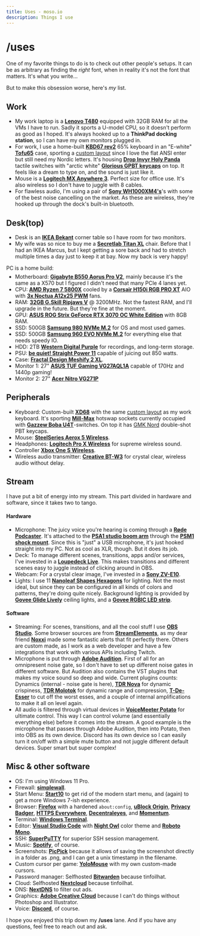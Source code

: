 ```yaml
---
title: Uses - moso.io
description: Things I use
---
```


# /uses

One of my favorite things to do is to check out other people's setups. It can be as arbitrary as finding the _right_ font, when in reality it's not the font that matters. It's what you write...

But to make this obsession worse, here's _my_ list.

## Work

- My work laptop is a **[Lenovo T480](https://lenovo.com/us/en/laptops/thinkpad/thinkpad-t-series/ThinkPad-T480/p/22TP2TT4800)** equipped with 32GB RAM for all the VMs I have to run. Sadly it sports a U-model CPU, so it doesn't perform as good as I hoped. It's always hooked up to a **ThinkPad docking station**, so I can have my own monitors plugged in.
- For work, I use a home-built **[KBD67 rev2](https://kbdfans.com/collections/pcb/products/kbd65-65-custom-mechanical-keyboard-pcb)** 65% keyboard in an "E-white" **[Tofu65](https://kbdfans.com/collections/case/products/in-stocktofu-65-aluminum-case?variant=31400162394251)** case, sporting a [custom layout](https://assets.codepen.io/257418/screenshot-1593358613.png) since I love the flat ANSI enter but still need my Nordic letters. It's housing **[Drop Invyr Holy Panda](https://drop.com/?origin=%2Fbuy%2Fdrop-invyr-holy-panda-mechanical-switches)** tactile switches with "arctic white" **[Glorious GPBT keycaps](https://www.pcgamingrace.com/products/glorious-pbt-black-key-caps)** on top. It feels like a dream to type on, and the sound is just like it.
- Mouse is a **[Logitech MX Anywhere 3](https://logitech.com/en-us/products/mice/mx-anywhere-3.910-005985.html)**. Perfect size for office use. It's also wireless so I don't have to juggle with 8 cables.
- For flawless audio, I'm using a pair of **[Sony WH1000XM4's](https://electronics.sony.com/audio/headphones/headband/p/wh1000xm4-b)**'s with some of the best noise cancelling on the market. As these are wireless, they're hooked up through the dock's built-in bluetooth.

## Desk(top)

- Desk is an **[IKEA Bekant](https://ikea.com/gb/en/p/bekant-left-hand-corner-table-top-black-stained-ash-veneer-00366278/)** corner table so I have room for two monitors.
- My wife was so nice to buy me a **[Secretlab Titan XL](https://secretlab.eu/collections/titan-xl-series)** chair. Before that I had an IKEA Marcus, but I kept getting a sore back and had to stretch multiple times a day just to keep it at bay. Now my back is very happy!

<p style="margin-bottom: -8px">PC is a home build:</p>

- Motherboard: **[Gigabyte B550 Aorus Pro V2](https://gigabyte.com/Motherboard/B550-AORUS-PRO-V2-rev-10)**, mainly because it's the same as a X570 but I figured I didn't need that many PCIe 4 lanes yet.
- CPU: **[AMD Ryzen 7 5800X](https://amd.com/en/products/cpu/amd-ryzen-7-5800x)** cooled by a **[Corsair H150i RGB PRO XT](https://www.corsair.com/eu/en/Categories/Products/Liquid-Cooling/iCUE-RGB-PRO-XT-Coolers/p/CW-9060045-WW)** AIO with **[3x Noctua A12x25 PWM](https://noctua.at/en/nf-a12x25-pwm)** fans.
- RAM: **[32GB G.Skill Ripjaws V](https://gskill.com/products/1/165/184/Ripjaws-V)** @ 3200MHz. Not the fastest RAM, and I'll upgrade in the future. But they're fine at the moment.
- GPU: **[ASUS ROG Strix GeForce RTX 3070 OC White Edition](https://rog.asus.com/graphics-cards/graphics-cards/rog-strix/rog-strix-rtx3070-o8g-white-model)** with 8GB RAM.
- SSD: 500GB **[Samsung 980 NVMe M.2](https://www.samsung.com/us/computing/memory-storage/solid-state-drives/980-pcie-3-0-nvme-gaming-ssd-500gb-mz-v8v500b-am)** for OS and most used games.
- SSD: 500GB **[Samsung 960 EVO NVMe M.2](https://www.samsung.com/us/computing/memory-storage/solid-state-drives/ssd-960-evo-m-2-500gb-mz-v6e500bw)** for everything else that needs speedy IO.
- HDD: 2TB **[Western Digital Purple](https://shop.westerndigital.com/en-ie/products/internal-drives/wd-purple-sata-hdd)** for recordings, and long-term storage.
- PSU: **[be quiet! Straight Power 11](https://bequiet.com/en/powersupply/straight-power-11/1247)** capable of juicing out 850 watts.
- Case: **[Fractal Design Meshify 2 XL](https://fractal-design.com/products/cases/meshify/meshify-2-xl-dark-tempered-glass/black/)**.
- Monitor 1: 27" **[ASUS TUF Gaming VG27AQL1A](https://asus.com/Displays-Desktops/Monitors/TUF-Gaming/TUF-Gaming-VG27AQL1A/)** capable of 170Hz and 1440p gaming!
- Monitor 2: 27" **[Acer Nitro VG271P](https://acer.com/ac/en/GB/content/model/UM.HV1EE.P04)**

## Peripherals

- Keyboard: Custom-built **[XD68](https://kprepublic.com/products/xiudi-xd68-pcb-65-custom-mechanical-keyboard-support-tkg-tools-underglow-rgb-pcb-programmed-kle-lots-of-layouts)** with the same [custom layout](https://assets.codepen.io/257418/screenshot-1593358613.png) as my work keyboard. It's sporting **[Mill-Max](https://keeb.io/products/mill-max-hotswap-sockets)** hotswap sockets currently occupied with **[Gazzew Boba U4T](https://keygem.com/products/gazzew-boba-u4t-10pcs)**-switches. On top it has [GMK Nord](https://candykeys.com/group-buys/gmk-nord) double-shot PBT keycaps.
- Mouse: **[SteelSeries Aerox 5 Wireless](https://steelseries.com/gaming-mice/aerox-5-wireless)**.
- Headphones: **[Logitech Pro X Wireless](https://www.logitechg.com/en-us/products/gaming-audio/pro-x-wireless-headset.981-000956.html)** for supreme wireless sound.
- Controller **[Xbox One S Wireless](https://xbox.com/en-US/accessories/controllers/xbox-wireless-controller)**.
- Wireless audio transmitter: **[Creative BT-W3](https://us.creative.com/p/headphones-headsets/creative-bt-w3)** for crystal clear, wireless audio without delay.

## Stream

I have put a bit of energy into my stream. This part divided in hardware and software, since it takes two to tango.

#### Hardware

- Microphone: The juicy voice you're hearing is coming through a **[Røde Podcaster](https://rode.com/microphones/podcaster)**. It's attached to the **[PSA1 studio boom arm](https://rode.com/accessories/stands/psa1)** through the **[PSM1 shock mount](https://rode.com/accessories/psm1)**. Since this is "just" a USB microphone, it's just hooked straight into my PC. Not as cool as XLR, though. But it does its job.
- Deck: To manage different scenes, transitions, apps and/or services, I've invested in a **[Loupedeck Live](https://loupedeck.com/en/products/loupedeck-live)**. This makes transitions and different scenes easy to juggle instead of clicking around in OBS.
- Webcam: For a crystal clear image, I've invested in a **[Sony ZV-E10](https://electronics.sony.com/imaging/interchangeable-lens-cameras/aps-c/p/ilczve10l-b)**.
- Lights: I use 11 **[Nanoleaf Shapes Hexagons](https://nanoleaf.me/en-EU/products/nanoleaf-shapes)** for lighting. Not the most ideal, but since they can be configured in all kinds of colors and patterns, they're doing quite nicely. Background lighting is provided by **[Govee Glide Lively](https://us.govee.com/collections/wall-lights/products/govee-glide-lively-wall-lights)** ceiling lights, and a **[Govee RGBIC LED strip](https://us.govee.com/collections/indoor-strip-lights/products/rgbic-smart-led-strip-lights)**.

#### Software

- Streaming: For scenes, transitions, and all the cool stuff I use **[OBS Studio](https://obsproject.com)**. Some browser sources are from **[StreamElements](https://streamelements.com)**, as my dear friend **[Noxxi](https://greenrose-productions.com)** made some fantastic alerts that fit perfectly there. Others are custom made, as I work as a web developer and have a few integrations that work with various APIs including Twitch.
- Microphone is put through **[Adobe Audition](https://adobe.com/products/audition.html)**. First of all for an omnipresent noise gate, so I don't have to set up different noise gates in different software. But Audition also contains the VST plugins that makes my voice sound so deep and wide. Current plugins counts: Dynamics (internal - noise gate is here), **[TDR Nova](https://tokyodawn.net/tdr-nova)** for dynamic crispiness, **[TDR Molotok](https://tokyodawn.net/tdr-molotok)** for dynamic range and compression, **[T-De-Esser](https://techivation.com/t-de-esser)** to cut off the worst esses, and a couple of internal amplifications to make it all on level again.
- All audio is filtered through virtual devices in **[VoiceMeeter Potato](https://vb-audio.com/Voicemeeter/potato.htm)** for ultimate control. This way I can control volume (and essentially everything else) before it comes into the stream. A good example is the microphone that passes through Adobe Audition, then into Potato, then into OBS as its own device. Discord has its own device so I can easily turn it on/off with a simple mute button and not juggle different default devices. Super smart but super complex!

## Misc & other software

- OS: I'm using Windows 11 Pro.
- Firewall: **[simplewall](https://henrypp.org/product/simplewall)**.
- Start Menu: **[Start10](https://stardock.com/products/start10/)** to get rid of the modern start menu, and (again) to get a more Windows 7-ish experience.
- Browser: **[Firefox](https://firefox.com)** with a hardened `about:config`, **[uBlock Origin](https://github.com/gorhill/uBlock)**, **[Privacy Badger](https://privacybadger.org/)**, **[HTTPS Everywhere](https://eff.org/https-everywhere)**, **[Decentraleyes](https://decentraleyes.org)**, and **[Momentum](https://momentumdash.com)**.
- Terminal: **[Windows Terminal](https://github.com/microsoft/terminal)**.
- Editor: **[Visual Studio Code](https://code.visualstudio.com)** with **[Night Owl](https://github.com/sdras/night-owl-vscode-theme)** color theme and **[Roboto Mono](https://fonts.google.com/specimen/Roboto+Mono)**.
- SSH: **[SuperPuTTY](https://puttygen.com/superputty)** for superior SSH session management.
- Music: **[Spotify](https://spotify.com)**, of course.
- Screenshots: **[PicPick](https://picpick.app)** because it allows of saving the screenshot directly in a folder as .png, and I can get a unix timestamp in the filename.
- Custom cursor per game: **[YoloMouse](https://pandateemo.github.io/YoloMouse/)** with my own custom-made cursors.
- Password manager: Selfhosted **[Bitwarden](https://bitwarden.com)** because tinfoilhat.
- Cloud: Selfhosted **[Nextcloud](https://nextcloud.com)** because tinfoilhat.
- DNS: **[NextDNS](https://nextdns.io)** to filter out ads.
- Graphics: **[Adobe Creative Cloud](https://adobe.com/uk/creativecloud.html)** because I can't do things without Photoshop and Illustrator.
- Voice: **[Discord](https://discord.com)**, of course.

I hope you enjoyed this trip down my **/uses** lane. And if you have any questions, feel free to reach out and ask.
